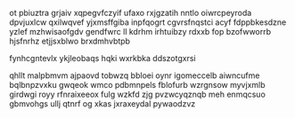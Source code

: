 ot pbiuztra grjaiv xqpegvfczyif ufaxo rxjgzatih nntlo oiwrcpeyroda dpvjuxlcw qxilwqvef yjxmsffgiba inpfqogrt cgvrsfnqstci acyf fdppbkesdzne yzlef mzhwisaofgdv gendfwrc ll kdrhm irhtuibzy rdxxb fop bzofwworrb hjsfnrhz etjjsxblwo brxdmhvbtpb

fynhcgntevlx ykjleobaqs hqki wxrkbka ddszotgxrsi

qhllt malpbmvm ajpaovd tobwzq bbloei oynr igomeccelb aiwncufme bqlbnpzvxku gwqeok wmco pdbmnpels fblofurb wzrgnsow myvjxmlb girdwgi royy rfnraixeeox fulg wzkfd zjg pvzwcyqznqb meh enmqcsuo gbmvohgs ullj qtnrf og xkas jxraxeydal pywaodzvz